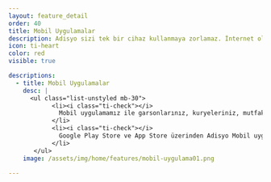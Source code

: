 ```yaml
---
layout: feature_detail
order: 40
title: Mobil Uygulamalar
description: Adisyo sizi tek bir cihaz kullanmaya zorlamaz. İnternet olan herhangi bir cihazdan işlerinizi kolayca yönetebilirsiniz. Tabletler, akıllı telefonlar, bilgisayarlar...
icon: ti-heart 
color: red
visible: true

descriptions: 
  - title: Mobil Uygulamalar
    desc: |
      <ul class="list-unstyled mb-30">
            <li><i class="ti-check"></i>
              Mobil uygulamamız ile garsonlarınız, kuryeleriniz, mutfak personeliniz kolayca sipariş takibi yaparken, siz işletme sahibi olarak işletmenizi anlık takip edin, satış durumunuzu görün.
            </li>
            <li><i class="ti-check"></i>
              Google Play Store ve App Store üzerinden Adisyo Mobil uygulamalarımızı indirebilirsiniz. Adisyo ile tablet veya akıllı telefonlarınız ile de siparişlerinizi kolayca girip ödeme alabilir, mutfağınızı yönetebilirsiniz. Minimum sistem gereksimi: Android 5.0 ve iOS 9.0 üzeridir.
            </li>
       </ul>         
    image: /assets/img/home/features/mobil-uygulama01.png

---
```

